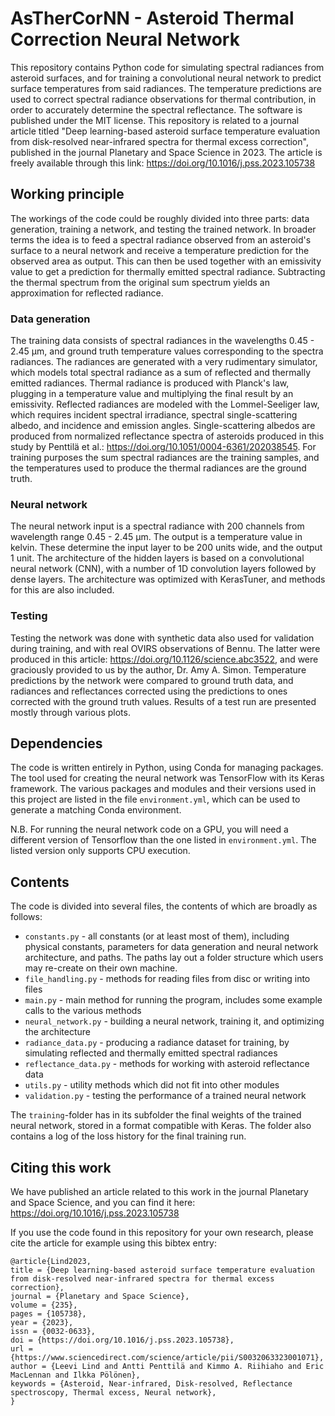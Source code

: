 # AsTherCorNN - Asteroid Thermal Correction Neural Network

This repository contains Python code for simulating spectral radiances from
asteroid surfaces, and for training a convolutional neural network to
predict surface temperatures from said radiances. The temperature predictions
are used to correct spectral radiance observations for thermal contribution,
in order to accurately determine the spectral reflectance. 
The software is published under the MIT license. 
This repository is related to a journal article titled "Deep learning-based asteroid 
surface temperature evaluation from disk-resolved near-infrared spectra for 
thermal excess correction", published in the journal Planetary and Space Science 
in 2023. The article is freely available through this link: https://doi.org/10.1016/j.pss.2023.105738


## Working principle

The workings of the code could be roughly divided into three parts:
data generation, training a network, and testing the trained network. 
In broader terms the idea is to feed a spectral radiance observed from 
an asteroid's surface to a neural network and receive a temperature prediction
for the observed area as output. This can then be used together with an
emissivity value to get a prediction for thermally emitted spectral radiance.
Subtracting the thermal spectrum from the original sum spectrum yields
an approximation for reflected radiance. 

### Data generation
The training data consists of spectral radiances in the wavelengths 
0.45 - 2.45 µm, and ground truth temperature values corresponding to the 
spectra radiances. The radiances are generated with a very rudimentary 
simulator, which models total spectral radiance as a sum of reflected
and thermally emitted radiances. Thermal radiance is produced with Planck's 
law, plugging in a temperature value and multiplying the final result by 
an emissivity. Reflected radiances are modeled with the Lommel-Seeliger law,
which requires incident spectral irradiance, spectral single-scattering albedo, 
and incidence and emission angles. Single-scattering albedos are produced from
normalized reflectance spectra of asteroids produced in this study by Penttilä 
et al.: https://doi.org/10.1051/0004-6361/202038545. 
For training purposes the sum spectral radiances are the training samples, and the
temperatures used to produce the thermal radiances are the ground truth.

### Neural network
The neural network input is a spectral radiance with 200 channels from
wavelength range 0.45 - 2.45 µm. The output is a temperature value in kelvin.
These determine the input layer to be 200 units wide, and the output 1 unit.
The architecture of the hidden layers is based on a convolutional neural network (CNN), with 
a number of 1D convolution layers followed by dense layers.
The architecture was optimized with KerasTuner, and methods for this are
also included.

### Testing
Testing the network was done with synthetic data also used for validation
during training, and with real OVIRS observations of Bennu. The latter
were produced in this article: https://doi.org/10.1126/science.abc3522,
and were graciously provided to us by the author, Dr. Amy A. Simon.
Temperature predictions by the network were compared to ground truth data,
and radiances and reflectances corrected using the predictions to 
ones corrected with the ground truth values. Results of a test run
are presented mostly through various plots.

## Dependencies
The code is written entirely in Python, using Conda for managing packages. 
The tool used for creating the neural network was TensorFlow with its Keras 
framework.
The various packages and modules and their 
versions used in this project are listed in the file
`environment.yml`, which can be used to generate a 
matching Conda environment. 

N.B. For running the neural network code
on a GPU, you will need a different version of Tensorflow than the one listed 
in `environment.yml`. The listed version only supports CPU execution.


## Contents
The code is divided into several files, the contents of which are broadly 
as follows: 
- `constants.py` - all constants (or at least most of them), including physical constants, parameters for data generation and neural network architecture, and paths. The paths lay out a folder structure which users may re-create on their own machine.
- `file_handling.py` - methods for reading files from disc or writing into files
- `main.py` - main method for running the program, includes some example calls to the various methods
- `neural_network.py` - building a neural network, training it, and optimizing the architecture
- `radiance_data.py` - producing a radiance dataset for training, by simulating reflected and thermally emitted spectral radiances
- `reflectance_data.py` - methods for working with asteroid reflectance data
- `utils.py` - utility methods which did not fit into other modules
- `validation.py` - testing the performance of a trained neural network

The `training`-folder has in its subfolder the final weights of the trained 
neural network, stored in a format compatible with Keras. The folder also 
contains a log of the loss history for the final training run. 


## Citing this work
We have published an article related to this work in the journal Planetary and Space Science, and you can find it here: https://doi.org/10.1016/j.pss.2023.105738

If you use the code found in this repository for your own research, please cite the article for example using this bibtex entry:
```
@article{Lind2023,
title = {Deep learning-based asteroid surface temperature evaluation from disk-resolved near-infrared spectra for thermal excess correction},
journal = {Planetary and Space Science},
volume = {235},
pages = {105738},
year = {2023},
issn = {0032-0633},
doi = {https://doi.org/10.1016/j.pss.2023.105738},
url = {https://www.sciencedirect.com/science/article/pii/S0032063323001071},
author = {Leevi Lind and Antti Penttilä and Kimmo A. Riihiaho and Eric MacLennan and Ilkka Pölönen},
keywords = {Asteroid, Near-infrared, Disk-resolved, Reflectance spectroscopy, Thermal excess, Neural network},
}
```
